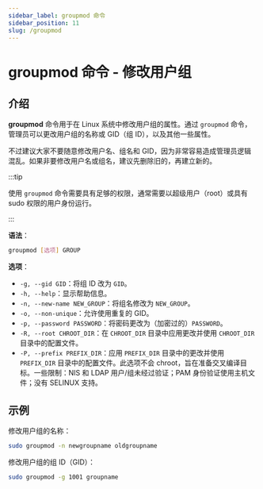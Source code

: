 ```yaml
---
sidebar_label: groupmod 命令
sidebar_position: 11
slug: /groupmod
---
```


# groupmod 命令 - 修改用户组



## 介绍

**groupmod** 命令用于在 Linux 系统中修改用户组的属性。通过 `groupmod` 命令，管理员可以更改用户组的名称或 GID（组 ID），以及其他一些属性。

不过建议大家不要随意修改用户名、组名和 GID，因为非常容易造成管理员逻辑混乱。如果非要修改用户名或组名，建议先删除旧的，再建立新的。

:::tip

使用 `groupmod` 命令需要具有足够的权限，通常需要以超级用户（root）或具有 sudo 权限的用户身份运行。

:::

**语法**：

```bash
groupmod [选项] GROUP
```

**选项**：

- `-g, --gid GID`：将组 ID 改为 `GID`。
- `-h, --help`：显示帮助信息。
- `-n, --new-name NEW_GROUP`：将组名修改为 `NEW_GROUP`。
- `-o, --non-unique`：允许使用重复的 GID。
- `-p, --password PASSWORD`：将密码更改为（加密过的）`PASSWORD`。
- `-R, --root CHROOT_DIR`：在 `CHROOT_DIR` 目录中应用更改并使用 `CHROOT_DIR` 目录中的配置文件。
- `-P, --prefix PREFIX_DIR`：应用 `PREFIX_DIR` 目录中的更改并使用 `PREFIX_DIR` 目录中的配置文件。此选项不会 chroot，旨在准备交叉编译目标。一些限制：NIS 和 LDAP 用户/组未经过验证；PAM 身份验证使用主机文件；没有 SELINUX 支持。



## 示例

修改用户组的名称：

```bash
sudo groupmod -n newgroupname oldgroupname
```

修改用户组的组 ID（GID）：

```bash
sudo groupmod -g 1001 groupname
```


